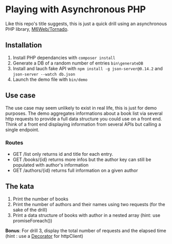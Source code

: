 # Playing with Asynchronous PHP

Like this repo's title suggests, this is just a quick drill using an asynchronous 
PHP library, [M6Web/Tornado](https://github.com/M6Web/Tornado).

## Installation
1. Install PHP dependancies with ```composer install```
2. Generate a DB of a random number of entries ```bin\generateDB```
2. Install and lauch fake API with ```npm install -g json-server@0.14.2``` 
and ```json-server --watch db.json```
3. Launch the demo file with ```bin/demo```

## Use case
The use case may seem unlikely to exist in real life, this is just for demo purposes.
The demo aggregates informations about a book list via several http requests to provide a 
full data structure you could use on a front end. 
Think of a front end displaying information from several APIs but calling a single endpoint.

### Routes
* GET /list only returns id and title for each entry. 
* GET /books/{id} returns more infos but the author key can still be populated with author's 
information
* GET /authors/{id} returns full information on a given author

## The kata
1. Print the number of books
2. Print the number of authors and their names using two requests (for the sake of the drill)
3. Print a data structure of books with author in a nested array (hint: use promiseForeach())

__Bonus__: For drill 3, display the total number of requests and the elapsed time (hint : use a 
[Decorator](https://en.wikipedia.org/wiki/Decorator_pattern) for httpClient)
